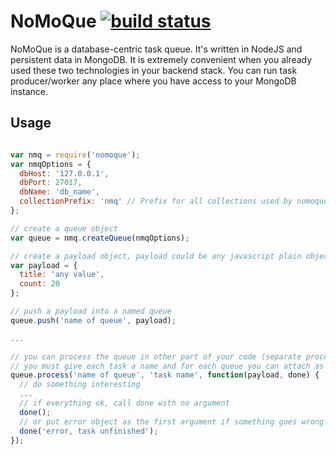 NoMoQue [![build status](https://secure.travis-ci.org/lsm/nomoque.png)](http://travis-ci.org/lsm/nomoque)
=======

NoMoQue is a database-centric task queue.
It's written in NodeJS and persistent data in MongoDB. It is extremely convenient when you already used these two technologies in your backend stack. You can run task producer/worker any place where you have access to your MongoDB instance.

## Usage

```javascript

var nmq = require('nomoque');
var nmqOptions = {
  dbHost: '127.0.0.1',
  dbPort: 27017,
  dbName: 'db_name',
  collectionPrefix: 'nmq' // Prefix for all collections used by nomoque. The default is no prefix.
};

// create a queue object
var queue = nmq.createQueue(nmqOptions);

// create a payload object, payload could be any javascript plain object which can be stored in mongodb (e.g. string, object, array etc.)
var payload = {
  title: 'any value',
  count: 20
};

// push a payload into a named queue
queue.push('name of queue', payload);

...

// you can process the queue in other part of your code (separate process or server)
// you must give each task a name and for each queue you can attach as many tasks as you wish
queue.process('name of queue', 'task name', function(payload, done) {
  // do something interesting
  ...
  // if everything ok, call done with no argument
  done();
  // or put error object as the first argument if something goes wrong
  done('error, task unfinished');
});

```